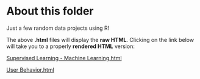 About this folder
===

Just a few random data projects using R!

The above **.html** files will display the **raw HTML**. Clicking on the link below will take you to a properly **rendered HTML** version:

<a href="http://htmlpreview.github.io/?https://github.com/Prim8/Data_Analysis_R/blob/master/Random/Supervised%20Learning%20-%20Machine%20Learning.html" target="_blank">Supervised Learning - Machine Learning.html</a>

<a href="http://htmlpreview.github.io/?https://github.com/Prim8/Data_Analysis_R/blob/master/Random/User%20Behavior.html" target="_blank">User Behavior.html</a>
